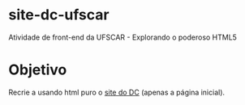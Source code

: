 # site-dc-ufscar
Atividade de front-end da UFSCAR - Explorando o poderoso HTML5

# Objetivo

Recrie a usando html puro o [site do DC](https://site.dc.ufscar.br/) (apenas a página inicial).
